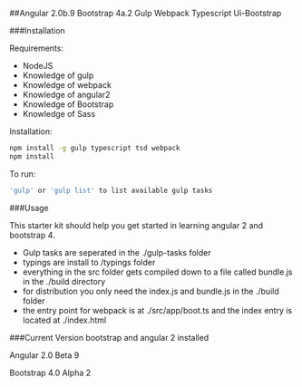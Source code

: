 ##Angular 2.0b.9 Bootstrap 4a.2 Gulp Webpack Typescript Ui-Bootstrap

###Installation

Requirements:

- NodeJS
- Knowledge of gulp
- Knowledge of webpack
- Knowledge of angular2
- Knowledge of Bootstrap
- Knowledge of Sass

Installation:

```bash
npm install -g gulp typescript tsd webpack
npm install
```

To run:

```bash
'gulp' or 'gulp list' to list available gulp tasks
```

###Usage

This starter kit should help you get started in learning angular 2 and bootstrap 4.

* Gulp tasks are seperated in the ./gulp-tasks folder
* typings are install to /typings folder
* everything in the src folder gets compiled down to a file called bundle.js in the ./build directory
* for distribution you only need the index.js and bundle.js in the ./build folder
* the entry point for webpack is at ./src/app/boot.ts and the index entry is located at ./index.html


###Current Version bootstrap and angular 2 installed

Angular 2.0 Beta 9

Bootstrap 4.0 Alpha 2
